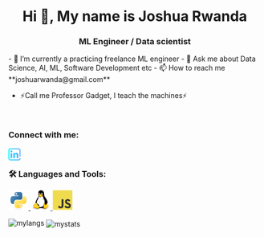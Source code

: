 <h1 align="center">Hi 👋, My name is Joshua Rwanda</h1>
<h3 align="center"> ML Engineer / Data scientist </h3>
- 🌱 I’m currently a practicing freelance ML engineer
- 💬 Ask me about Data Science, AI, ML, Software Development etc
- 📫 How to reach me **joshuarwanda@gmail.com**

- ⚡Call me Professor Gadget, I teach the machines⚡
</br>

<h3 align="left">Connect with me:</h3>
<p align="left">
<a href="https://www.linkedin.com/in/joshua-rwanda-a902b51a6/">
  <img align="left" alt="mylinkedin" height="24px" src="https://raw.githubusercontent.com/shaqdeff/shaqdeff/main/linkedin.png" />
 </a>
</br>

<h3 align="left">🛠 Languages and Tools:</h3>

<a href="https://www.python.org" target="_blank"> <img src="https://raw.githubusercontent.com/devicons/devicon/master/icons/python/python-original.svg" alt="python" width="40" height="40"/> </a> 
<a href="https://www.linux.org/" target="_blank"> <img src="https://raw.githubusercontent.com/devicons/devicon/master/icons/linux/linux-original.svg" alt="linux" width="40" height="40"/> </a>
<a href="https://developer.mozilla.org/en-US/docs/Web/JavaScript" target="_blank"> <img src="https://raw.githubusercontent.com/devicons/devicon/master/icons/javascript/javascript-original.svg" alt="javascript" width="40" height="40"/> </a>

<p><img align="left" src="https://github-readme-stats.vercel.app/api/top-langs?username=R3TR0Quan&show_icons=true&locale=en&layout=compact" alt="mylangs" /></p>

<p>&nbsp;<img align="center" src="https://github-readme-stats.vercel.app/api?username=RR3TR0Quan&show_icons=true&locale=en" alt="mystats" /></p>

